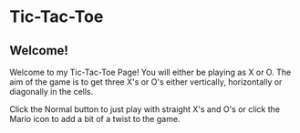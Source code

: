 # Tic-Tac-Toe

## Welcome!

Welcome to my Tic-Tac-Toe Page! You will either be playing as X or O. The aim of the game is to get three X's or O's either vertically, horizontally or diagonally in the cells.

Click the Normal button to just play with straight X's and O's or click the Mario icon to add a bit of a twist to the game.
